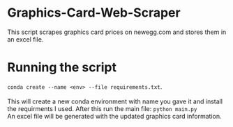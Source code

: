 # Graphics-Card-Web-Scraper

This script scrapes graphics card prices on newegg.com and stores them in an excel file.

# Running the script
`conda create --name <env> --file requirements.txt`.  
<br />
This will create a new conda environment with name you gave it and install the requirments I used.
After this run the main file: `python main.py`<br /> An excel file will be generated with the updated graphics card information.
